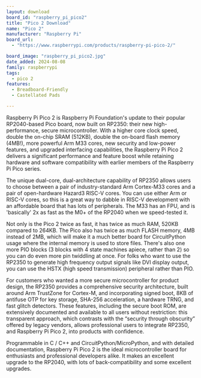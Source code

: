 ```yaml
---
layout: download
board_id: "raspberry_pi_pico2"
title: "Pico 2 Download"
name: "Pico 2"
manufacturer: "Raspberry Pi"
board_url:
  - "https://www.raspberrypi.com/products/raspberry-pi-pico-2/"

board_image: "raspberry_pi_pico2.jpg"
date_added: 2024-08-08
family: raspberrypi
tags:
  - pico 2
features:
  - Breadboard-Friendly
  - Castellated Pads

---
```


Raspberry Pi Pico 2 is Raspberry Pi Foundation's update to their popular RP2040-based Pico board, now built on RP2350: their new high-performance, secure microcontroller. With a higher core clock speed, double the on-chip SRAM (512KB), double the on-board flash memory (4MB!), more powerful Arm M33 cores, new security and low-power features, and upgraded interfacing capabilities, the Raspberry Pi Pico 2 delivers a significant performance and feature boost while retaining hardware and software compatibility with earlier members of the Raspberry Pi Pico series.

The unique dual-core, dual-architecture capability of RP2350 allows users to choose between a pair of industry-standard Arm Cortex-M33 cores and a pair of open-hardware Hazard3 RISC-V cores. You can use either Arm or RISC-V cores, so this is a great way to dabble in RISC-V development with an affordable board that has lots of peripherals. The M33 has an FPU, and is 'basically' 2x as fast as the M0+ of the RP2040 when we speed-tested it.

Not only is the Pico 2 twice as fast, it has twice as much RAM, 520KB compared to 264KB. The Pico also has twice as much FLASH memory, 4MB instead of 2MB, which will make it a much better board for CircuitPython usage where the internal memory is used to store files. There's also one more PIO blocks (3 blocks with 4 state machines apiece, rather than 2) so you can do even more pin twiddling at once. For folks who want to use the RP2350 to generate high frequency output signals like DVI display output, you can use the HSTX (high speed transmission) peripheral rather than PIO. 

For customers who wanted a more secure microcontroller for product design, the RP2350 provides a comprehensive security architecture, built around Arm TrustZone for Cortex-M, and incorporating signed boot, 8KB of antifuse OTP for key storage, SHA-256 acceleration, a hardware TRNG, and fast glitch detectors. These features, including the secure boot ROM, are extensively documented and available to all users without restriction: this transparent approach, which contrasts with the “security through
obscurity” offered by legacy vendors, allows professional users to integrate RP2350, and Raspberry Pi Pico 2, into products with confidence.

Programmable in C / C++ and CircuitPython/MicroPython, and with detailed documentation, Raspberry Pi Pico 2 is the ideal microcontroller board for enthusiasts and professional developers alike. It makes an excellent upgrade to the RP2040, with lots of back-compatibility and some excellent upgrades.
